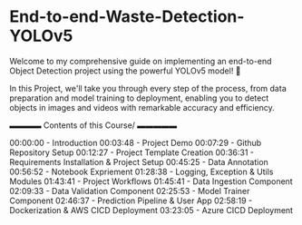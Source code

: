# End-to-end-Waste-Detection-YOLOv5

Welcome to my comprehensive guide on implementing an end-to-end Object Detection project using the powerful YOLOv5 model! 🚀

In this Project, we'll take you through every step of the process, from data preparation and model training to deployment, 
enabling you to detect objects in images and videos with remarkable accuracy and efficiency.

▬▬▬▬ Contents of this Course/  ▬▬▬▬▬

00:00:00 - Introduction
00:03:48 - Project Demo
00:07:29 - Github Repository Setup
00:12:27 - Project Template Creation
00:36:31 - Requirements Installation & Project Setup
00:45:25 - Data Annotation
00:56:52 - Notebook Expriement
01:28:38 - Logging, Exception & Utils Modules
01:43:41 - Project Workflows
01:45:41 - Data Ingestion Component
02:09:33 - Data Validation Component
02:25:53 - Model Trainer Component
02:46:37 - Prediction Pipeline & User App
02:58:19 - Dockerization & AWS CICD Deployment
03:23:05 - Azure CICD Deployment
